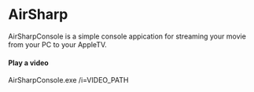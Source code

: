 # AirSharp
AirSharpConsole is a simple console appication for streaming your movie from your PC to your AppleTV.

#### Play a video
AirSharpConsole.exe /i=VIDEO_PATH


